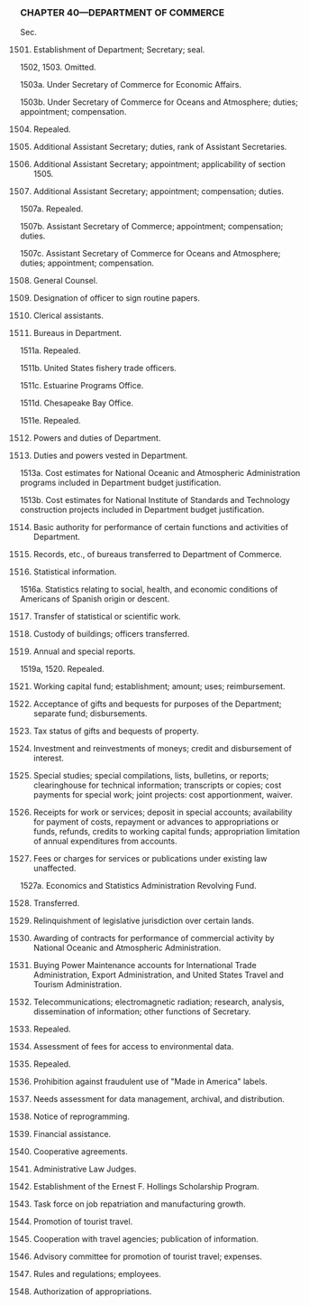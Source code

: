 ### **CHAPTER 40—DEPARTMENT OF COMMERCE** ###

Sec.

1501. Establishment of Department; Secretary; seal.

1502, 1503. Omitted.

1503a. Under Secretary of Commerce for Economic Affairs.

1503b. Under Secretary of Commerce for Oceans and Atmosphere; duties; appointment; compensation.

1504. Repealed.

1505. Additional Assistant Secretary; duties, rank of Assistant Secretaries.

1506. Additional Assistant Secretary; appointment; applicability of section 1505.

1507. Additional Assistant Secretary; appointment; compensation; duties.

1507a. Repealed.

1507b. Assistant Secretary of Commerce; appointment; compensation; duties.

1507c. Assistant Secretary of Commerce for Oceans and Atmosphere; duties; appointment; compensation.

1508. General Counsel.

1509. Designation of officer to sign routine papers.

1510. Clerical assistants.

1511. Bureaus in Department.

1511a. Repealed.

1511b. United States fishery trade officers.

1511c. Estuarine Programs Office.

1511d. Chesapeake Bay Office.

1511e. Repealed.

1512. Powers and duties of Department.

1513. Duties and powers vested in Department.

1513a. Cost estimates for National Oceanic and Atmospheric Administration programs included in Department budget justification.

1513b. Cost estimates for National Institute of Standards and Technology construction projects included in Department budget justification.

1514. Basic authority for performance of certain functions and activities of Department.

1515. Records, etc., of bureaus transferred to Department of Commerce.

1516. Statistical information.

1516a. Statistics relating to social, health, and economic conditions of Americans of Spanish origin or descent.

1517. Transfer of statistical or scientific work.

1518. Custody of buildings; officers transferred.

1519. Annual and special reports.

1519a, 1520. Repealed.

1521. Working capital fund; establishment; amount; uses; reimbursement.

1522. Acceptance of gifts and bequests for purposes of the Department; separate fund; disbursements.

1523. Tax status of gifts and bequests of property.

1524. Investment and reinvestments of moneys; credit and disbursement of interest.

1525. Special studies; special compilations, lists, bulletins, or reports; clearinghouse for technical information; transcripts or copies; cost payments for special work; joint projects: cost apportionment, waiver.

1526. Receipts for work or services; deposit in special accounts; availability for payment of costs, repayment or advances to appropriations or funds, refunds, credits to working capital funds; appropriation limitation of annual expenditures from accounts.

1527. Fees or charges for services or publications under existing law unaffected.

1527a. Economics and Statistics Administration Revolving Fund.

1528. Transferred.

1529. Relinquishment of legislative jurisdiction over certain lands.

1530. Awarding of contracts for performance of commercial activity by National Oceanic and Atmospheric Administration.

1531. Buying Power Maintenance accounts for International Trade Administration, Export Administration, and United States Travel and Tourism Administration.

1532. Telecommunications; electromagnetic radiation; research, analysis, dissemination of information; other functions of Secretary.

1533. Repealed.

1534. Assessment of fees for access to environmental data.

1535. Repealed.

1536. Prohibition against fraudulent use of "Made in America" labels.

1537. Needs assessment for data management, archival, and distribution.

1538. Notice of reprogramming.

1539. Financial assistance.

1540. Cooperative agreements.

1541. Administrative Law Judges.

1542. Establishment of the Ernest F. Hollings Scholarship Program.

1543. Task force on job repatriation and manufacturing growth.

1544. Promotion of tourist travel.

1545. Cooperation with travel agencies; publication of information.

1546. Advisory committee for promotion of tourist travel; expenses.

1547. Rules and regulations; employees.

1548. Authorization of appropriations.